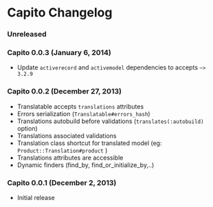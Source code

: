# Capito Changelog

### Unreleased

### Capito 0.0.3 (January 6, 2014)

* Update `activerecord` and `activemodel` dependencies to accepts `~> 3.2.9`

### Capito 0.0.2 (December 27, 2013)

* Translatable accepts `translations` attributes
* Errors serialization (`Translatable#errors_hash`)
* Translations autobuild before validations (`translates(:autobuild)` option)
* Translations associated validations
* Translation class shortcut for translated model (eg: `Product::Translation#product` )
* Translations attributes are accessible
* Dynamic finders (find_by, find_or_initialize_by,..)

### Capito 0.0.1 (December 2, 2013)

* Initial release

